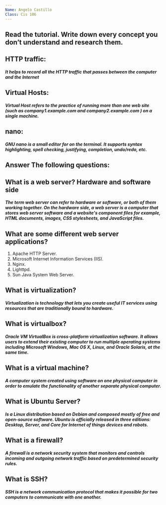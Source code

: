 ```yaml
---
Name: Angelo Castillo
Class: Cis 106
---
```


## Read the tutorial. Write down every concept you don’t understand and research them.

## HTTP traffic: 
##### It helps to record all the HTTP traffic that passes between the computer and the Internet

## Virtual Hosts: 
##### Virtual Host refers to the practice of running more than one web site (such as company1.example.com and company2.example.com ) on a single machine.

## nano: 

##### GNU nano is a small editor for on the terminal. It supports syntax highlighting, spell checking, justifying, completion, undo/redo, etc.


## Answer The following questions:

## What is a web server? Hardware and software side

##### The term web server can refer to hardware or software, or both of them working together. On the hardware side, a web server is a computer that stores web server software and a website's component files for example, HTML documents, images, CSS stylesheets, and JavaScript files.

## What are some different web server applications?

1. Apache HTTP Server.
2. Microsoft Internet Information Services (IIS).
3. Nginx. 
4. Lighttpd.
5. Sun Java System Web Server.
## What is virtualization?

##### Virtualization is technology that lets you create useful IT services using resources that are traditionally bound to hardware.

## What is virtualbox?

##### Oracle VM VirtualBox is cross-platform virtualization software. It allows users to extend their existing computer to run multiple operating systems including Microsoft Windows, Mac OS X, Linux, and Oracle Solaris, at the same time.

## What is a virtual machine?
##### A computer system created using software on one physical computer in order to emulate the functionality of another separate physical computer.

## What is Ubuntu Server?
##### Is a Linux distribution based on Debian and composed mostly of free and open-source software. Ubuntu is officially released in three editions: Desktop, Server, and Core for Internet of things devices and robots.

## What is a firewall?
##### A firewall is a network security system that monitors and controls incoming and outgoing network traffic based on predetermined security rules.

## What is SSH?
##### SSH is a network communication protocol that makes it possible for two computers to communicate with one another.